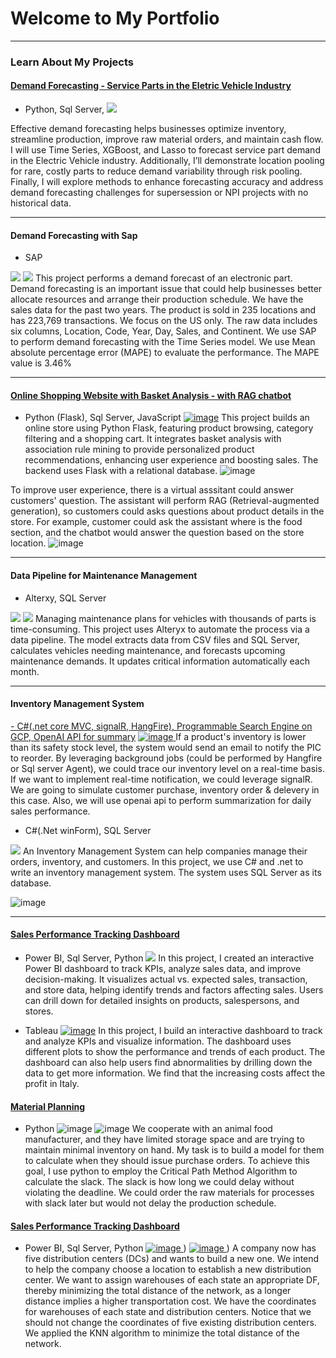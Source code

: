 <!-- Google tag (gtag.js) -->
<script async src="https://www.googletagmanager.com/gtag/js?id=G-63M4ERY6GF"></script>
<script>
  window.dataLayer = window.dataLayer || [];
  function gtag(){dataLayer.push(arguments);}
  gtag('js', new Date());

  gtag('config', 'G-63M4ERY6GF');
</script>

# Welcome to My Portfolio

---
### Learn About My Projects

#### [Demand Forecasting - Service Parts in the Eletric Vehicle Industry](https://github.com/rayylin/Demand-Forecasting-Example--Service-Parts-in-the-Eletric-Vehicle-Industry/)
- Python, Sql Server, 
[<img src="./images/Forecasting.png?raw=true"/>](https://github.com/rayylin/Demand-Forecasting-Example--Service-Parts-in-the-Eletric-Vehicle-Industry)

Effective demand forecasting helps businesses optimize inventory, streamline production, improve raw material orders, and maintain cash flow. I will use Time Series, XGBoost, and Lasso to forecast service part demand in the Electric Vehicle industry. Additionally, I’ll demonstrate location pooling for rare, costly parts to reduce demand variability through risk pooling. Finally, I will explore methods to enhance forecasting accuracy and address demand forecasting challenges for supersession or NPI projects with no historical data.

---
#### Demand Forecasting with Sap
- SAP
<img src="./images/SapForecasting1.png?raw=true"/>
<img src="./images/SapForecasting2.png?raw=true"/>
This project performs a demand forecast of an electronic part. Demand forecasting is an important issue that could help businesses better allocate resources and arrange their production schedule. We have the sales data for the past two years. The product is sold in 235 locations and has 223,769 transactions. We focus on the US only. The raw data includes six columns, Location, Code, Year, Day, Sales, and Continent. We use SAP to perform demand forecasting with the Time Series model. We use Mean absolute percentage error (MAPE) to evaluate the performance. The MAPE value is 3.46%

---
#### [Online Shopping Website with Basket Analysis - with RAG chatbot](https://github.com/rayylin/RecommendationSys)
- Python (Flask), Sql Server, JavaScript
[![image](https://github.com/user-attachments/assets/28002e3f-34a5-4949-bc8e-6f67f159d258)](https://github.com/rayylin/RecommendationSys)
This project builds an online store using Python Flask, featuring product browsing, category filtering and a shopping cart. It integrates basket analysis with association rule mining to provide personalized product recommendations, enhancing user experience and boosting sales. The backend uses Flask with a relational database. 
![image](https://github.com/user-attachments/assets/b81eda1b-073e-41e3-847f-7be417ad4ae0)

To improve user experience, there is a virtual asssitant could answer customers' question. The assistant will perform RAG (Retrieval-augmented generation), so customers could asks questions about product details in the store. For example, customer could ask the assistant where is the food section, and the chatbot would answer the question based on the store location.
![image](https://github.com/user-attachments/assets/e4166147-6342-481a-9c7e-fc4808b4bc21)



---
#### Data Pipeline for Maintenance Management
- Alterxy, SQL Server
<img src="./images/Pipeline1.png?raw=true"/>
<img src="./images/Pipeline2.png?raw=true"/>
Managing maintenance plans for vehicles with thousands of parts is time-consuming. This project uses Alteryx to automate the process via a data pipeline. The model extracts data from CSV files and SQL Server, calculates vehicles needing maintenance, and forecasts upcoming maintenance demands. It updates critical information automatically each month.

---
#### Inventory Management System
[- C#(.net core MVC, signalR, HangFire), Programmable Search Engine on GCP, OpenAI API for summary](https://github.com/rayylin/InventoryManagement)
[![image](https://github.com/user-attachments/assets/379b487e-6d7b-47d6-84fe-4380dfdc0825)
](https://github.com/rayylin/InventoryManagement)
If a product's inventory is lower than its safety stock level, the system would send an email to notify the PIC to reorder. By leveraging background jobs (could be performed by Hangfire or Sql server Agent), we could trace our inventory level on a real-time basis. If we want to implement real-time notification, we could leverage signalR. We are going to simulate customer purchase, inventory order & delevery in this case. Also, we will use openai api to perform summarization for daily sales performance.
- C#(.Net winForm), SQL Server
<img src="./images/InvMgn.png?raw=true"/>
An Inventory Management System can help companies manage their orders, inventory, and customers. In this project, we use C# and .net to write an inventory management system. The system uses SQL Server as its database.

![image](https://github.com/user-attachments/assets/15bc2b2d-c8f8-419a-ae1b-f62bdc38aea4)

---
#### [Sales Performance Tracking Dashboard](https://github.com/rayylin/Power-BI_Purchase_order_analysis)
- Power BI, Sql Server, Python
[<img src="./images/PerformanceTrack.png?raw=true"/>](https://github.com/rayylin/Power-BI_Purchase_order_analysis)
In this project, I created an interactive Power BI dashboard to track KPIs, analyze sales data, and improve decision-making. It visualizes actual vs. expected sales, transaction, and store data, helping identify trends and factors affecting sales. Users can drill down for detailed insights on products, salespersons, and stores.

- Tableau
[![image](https://github.com/user-attachments/assets/ec3390ad-c5e2-4c01-b835-f61bc49967b1)](https://github.com/rayylin/Power-BI_Purchase_order_analysis)
In this project, I build an interactive dashboard to track and analyze KPIs and visualize information. The dashboard uses different plots to show the performance and trends of each product. The dashboard can also help users find abnormalities by drilling down the data to get more information. We find that the increasing costs affect the profit in Italy.

#### [Material Planning]([https://github.com/rayylin/Power-BI_Purchase_order_analysis](https://github.com/rayylin/Python-Production_Planning))
- Python
![image](https://github.com/user-attachments/assets/9651d480-4272-43ce-94c7-65d6a4ff5edd)
![image](https://github.com/user-attachments/assets/da56d799-52f6-4ee8-9f39-ead06089150c)
We cooperate with an animal food manufacturer, and they have limited storage space and are trying to maintain minimal inventory on hand. My task is to build a model for them to calculate when they should issue purchase orders. To achieve this goal, I use python to employ the Critical Path Method Algorithm to calculate the slack. The slack is how long we could delay without violating the deadline. We could order the raw materials for processes with slack later but would not delay the production schedule.

#### [Sales Performance Tracking Dashboard](https://github.com/rayylin/Power-BI_Purchase_order_analysis)
- Power BI, Sql Server, Python
[![image](https://github.com/user-attachments/assets/ead7c949-bcce-44b2-a940-54b4b804e493)
](https://github.com/rayylin/Python-Route_Optimization_by_KNN))
[![image](https://github.com/user-attachments/assets/d8db2b5a-9e5e-4d9f-9340-0f3bf6ba7de9)
](https://github.com/rayylin/Python-Route_Optimization_by_KNN))
A company now has five distribution centers (DCs) and wants to build a new one. We intend to help the company choose a location to establish a new distribution center. We want to assign warehouses of each state an appropriate DF, thereby minimizing the total distance of the network, as a longer distance implies a higher transportation cost. We have the coordinates for warehouses of each state and distribution centers. Notice that we should not change the coordinates of five existing distribution centers. We applied the KNN algorithm to minimize the total distance of the network.
